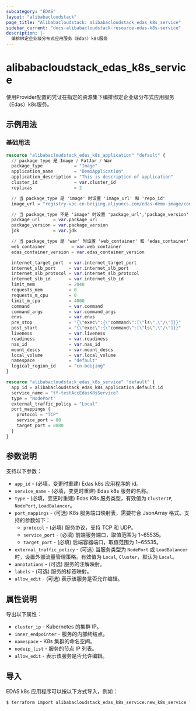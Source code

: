 ```yaml
---
subcategory: "EDAS"
layout: "alibabacloudstack"
page_title: "Alibabacloudstack: alibabacloudstack_edas_k8s_service"
sidebar_current: "docs-alibabacloudstack-resource-edas-k8s-service"
description: |-
  编排绑定企业级分布式应用服务（Edas）k8s服务
---
```


# alibabacloudstack_edas_k8s_service
使用Provider配置的凭证在指定的资源集下编排绑定企业级分布式应用服务（Edas）k8s服务。

## 示例用法

### 基础用法

```terraform
resource "alibabacloudstack_edas_k8s_application" "default" {
  // package type 是 Image / FatJar / War
  package_type            = "Image"
  application_name        = "DemoApplication"
  application_description = "This is description of application"
  cluster_id              = var.cluster_id
  replicas                = 2

  // 当 package_type 是 'image' 时设置 'image_url' 和 'repo_id'
  image_url = "registry-vpc.cn-beijing.aliyuncs.com/edas-demo-image/consumer:1.0"

  // 当 package_type 不是 'image' 时设置 'package_url','package_version' 和 'jdk'
  package_url     = var.package_url
  package_version = var.package_version
  jdk             = var.jdk

  // 当 package_type 是 'war' 时设置 'web_container' 和 'edas_container'
  web_container          = var.web_container
  edas_container_version = var.edas_container_version

  internet_target_port  = var.internet_target_port
  internet_slb_port     = var.internet_slb_port
  internet_slb_protocol = var.internet_slb_protocol
  internet_slb_id       = var.internet_slb_id
  limit_mem             = 2048
  requests_mem          = 0
  requests_m_cpu        = 0
  limit_m_cpu           = 4000
  command               = var.command
  command_args          = var.command_args
  envs                  = var.envs
  pre_stop              = "{\"exec\":{\"command\":[\"ls\",\"/\"]}}"
  post_start            = "{\"exec\":{\"command\":[\"ls\",\"/\"]}}"
  liveness              = var.liveness
  readiness             = var.readiness
  nas_id                = var.nas_id
  mount_descs           = var.mount_descs
  local_volume          = var.local_volume
  namespace             = "default"
  logical_region_id     = "cn-beijing"
}

resource "alibabacloudstack_edas_k8s_service" "default" {
  app_id = alibabacloudstack_edas_k8s_application.default.id
  service_name = "tf-testAccEdasK8sService"
  type = "NodePort"
  external_traffic_policy = "Local"
  port_mappings {
    protocol = "TCP"
    service_port = 80
    target_port = 8080
  }
}
```

## 参数说明

支持以下参数：

* `app_id` - (必填，变更时重建) Edas k8s 应用程序的 id。
* `service_name` - (必填，变更时重建) Edas k8s 服务的名称。
* `type` - (必填，变更时重建) Edas K8s 服务类型，有效值为 `ClusterIP`, `NodePort`, `LoadBalancer`。
* `port_mappings` - (可选) K8s 服务端口映射表，需要符合 JsonArray 格式。支持的参数如下：
  * `protocol` - (必填) 服务协议，支持 TCP 和 UDP。
  * `service_port` - (必填) 前端服务端口，取值范围为 1~65535。
  * `target_port` - (必填) 后端容器端口，取值范围为 1~65535。
* `external_traffic_policy` - (可选) 当服务类型为 `NodePort` 或 `LoadBalancer` 时，设置外部流量管理策略。有效值为 `Local`, `Cluster`，默认为 `Local`。
* `annotations` - (可选) 服务的注解映射。
* `labels` - (可选) 服务的标签映射。
* `allow_edit` - (可选) 表示该服务是否允许编辑。

## 属性说明

导出以下属性：

* `cluster_ip` - Kubernetes 的集群 IP。
* `inner_endpointer` - 服务的内部终结点。
* `namespace` - K8s 集群的命名空间。
* `nodeip_list` - 服务的节点 IP 列表。
* `allow_edit` - 表示该服务是否允许编辑。

## 导入

EDAS k8s 应用程序可以按以下方式导入，例如：

```bash
$ terraform import alibabacloudstack_edas_k8s_service.new_k8s_service "app_id:name"
```